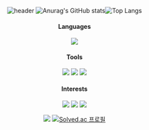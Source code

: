 <div align="center">
  
![header](https://capsule-render.vercel.app/api?type=Waving&color=timeGradient&height=160&section=header&text=Welcome!&animation=fadeIn&fontSize=45&fontAlignY=28&desc=LURKS02's%20Profile&descAlign=50&descAlignY=45&descSize=11)
![Anurag's GitHub stats](https://github-readme-stats.vercel.app/api?username=LURKS02&include_all_commits=true&show_icons=true&theme=dracula)![Top Langs](https://github-readme-stats.vercel.app/api/top-langs/?username=LURKS02&hide_title=true&layout=demo&langs_count=4&hide_border=true&theme=default)
  
#### Languages
<img src="https://img.shields.io/badge/Swift-B7C8D5?style=for-the-badge&logo=Swift&logoColor=white">
  
#### Tools
<img src="https://img.shields.io/badge/Figma-EBD6CE?style=for-the-badge&logo=Figma&logoColor=white">  <img src="https://img.shields.io/badge/Adobe Photoshop-ACCDEE?style=for-the-badge&logo=Adobe Photoshop&logoColor=white"> <img src="https://img.shields.io/badge/Github-D5D5D5?style=for-the-badge&logo=Github&logoColor=white">
  
#### Interests
<img src="https://img.shields.io/badge/Instagram-F3CFDC?style=for-the-badge&logo=Instagram&logoColor=white"> <img src="https://img.shields.io/badge/Steam-CBCBD8?style=for-the-badge&logo=Steam&logoColor=white"> <img src="https://img.shields.io/badge/Nintendo Switch-F6C4BD?style=for-the-badge&logo=Nintendo Switch&logoColor=white">

<img src="http://mazandi.herokuapp.com/api?handle=dertflag&theme=warm"/> [![Solved.ac
프로필](http://mazassumnida.wtf/api/generate_badge?boj=dertflag)](https://solved.ac/dertflag)
  <br>
</div>
